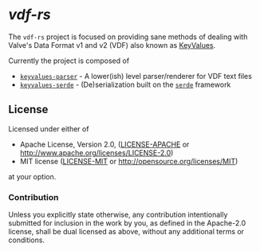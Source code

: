 # _vdf-rs_

The `vdf-rs` project is focused on providing sane methods of dealing with
Valve's Data Format v1 and v2 (VDF) also known as
[KeyValues](https://developer.valvesoftware.com/wiki/KeyValues).

Currently the project is composed of

 - [`keyvalues-parser`](keyvalues-parse) - A lower(ish) level parser/renderer for VDF text files
 - [`keyvalues-serde`](keyvalues-serde) - (De)serialization built on the [`serde`](https://lib.rs/crates/serde) framework

## License

Licensed under either of

 - Apache License, Version 2.0, ([LICENSE-APACHE](LICENSE-APACHE) or http://www.apache.org/licenses/LICENSE-2.0)
 - MIT license ([LICENSE-MIT](LICENSE-MIT) or http://opensource.org/licenses/MIT)

at your option.

### Contribution

Unless you explicitly state otherwise, any contribution intentionally submitted
for inclusion in the work by you, as defined in the Apache-2.0 license, shall
be dual licensed as above, without any additional terms or conditions.
